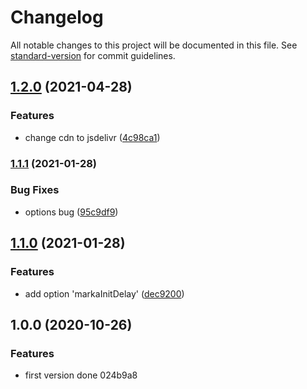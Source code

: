 # Changelog

All notable changes to this project will be documented in this file. See [standard-version](https://github.com/conventional-changelog/standard-version) for commit guidelines.

## [1.2.0](https://github.com/hikerpig/gatsby-plugin-marka/compare/v1.1.1...v1.2.0) (2021-04-28)


### Features

* change cdn to jsdelivr ([4c98ca1](https://github.com/hikerpig/gatsby-plugin-marka/commit/4c98ca16e159e230461ed00bca7840d61b0bacc9))

### [1.1.1](https://github.com/hikerpig/gatsby-plugin-marka/compare/v1.1.0...v1.1.1) (2021-01-28)


### Bug Fixes

* options bug ([95c9df9](https://github.com/hikerpig/gatsby-plugin-marka/commit/95c9df954d0aaa03a707d0fd4365934d2d794776))

## [1.1.0](https://github.com/hikerpig/gatsby-plugin-marka/compare/v1.0.0...v1.1.0) (2021-01-28)


### Features

* add option 'markaInitDelay' ([dec9200](https://github.com/hikerpig/gatsby-plugin-marka/commit/dec92002d600e2e60bda2d3eed33b11c705d90c3))

## 1.0.0 (2020-10-26)


### Features

* first version done 024b9a8
